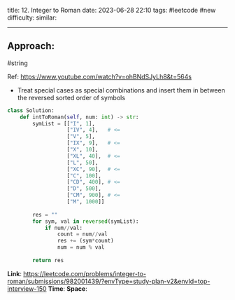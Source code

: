 title: 12. Integer to Roman
date: 2023-06-28 22:10
tags: #leetcode #new
difficulty:
similar: 

---
## Approach:
#string 

Ref: https://www.youtube.com/watch?v=ohBNdSJyLh8&t=564s

- Treat special cases as special combinations and insert them in between the reversed sorted order of symbols
```python
class Solution:
    def intToRoman(self, num: int) -> str:
        symList = [["I", 1],
                   ["IV", 4],   # <= 
                   ["V", 5],
                   ["IX", 9],   # <=
                   ["X", 10],
                   ["XL", 40],  # <=
                   ["L", 50],
                   ["XC", 90],  # <=
                   ["C", 100],
                   ["CD", 400], # <=
                   ["D", 500],
                   ["CM", 900], # <=
                   ["M", 1000]]
        
        res = ""
        for sym, val in reversed(symList):
            if num//val:
                count = num//val
                res += (sym*count)
                num = num % val
        
        return res
```

**Link**: https://leetcode.com/problems/integer-to-roman/submissions/982001439/?envType=study-plan-v2&envId=top-interview-150
**Time**:
**Space**: